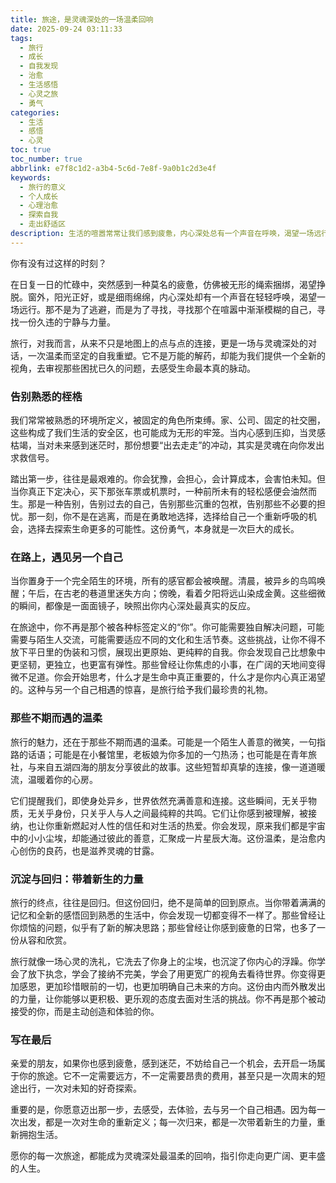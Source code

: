 ```yaml
---
title: 旅途，是灵魂深处的一场温柔回响
date: 2025-09-24 03:11:33
tags:
  - 旅行
  - 成长
  - 自我发现
  - 治愈
  - 生活感悟
  - 心灵之旅
  - 勇气
categories:
  - 生活
  - 感悟
  - 心灵
toc: true
toc_number: true
abbrlink: e7f8c1d2-a3b4-5c6d-7e8f-9a0b1c2d3e4f
keywords:
  - 旅行的意义
  - 个人成长
  - 心理治愈
  - 探索自我
  - 走出舒适区
description: 生活的喧嚣常常让我们感到疲惫，内心深处总有一个声音在呼唤，渴望一场远行。旅行，不仅仅是身体的位移，更是一场灵魂的洗礼，一次与内心深处最真实的自己相遇的温柔回响。它教会我们放下、接纳、勇敢，最终带着全新的视角和力量，重新拥抱生活。
---
```


你有没有过这样的时刻？
 
在日复一日的忙碌中，突然感到一种莫名的疲惫，仿佛被无形的绳索捆绑，渴望挣脱。窗外，阳光正好，或是细雨绵绵，内心深处却有一个声音在轻轻呼唤，渴望一场远行。那不是为了逃避，而是为了寻找，寻找那个在喧嚣中渐渐模糊的自己，寻找一份久违的宁静与力量。

旅行，对我而言，从来不只是地图上的点与点的连接，更是一场与灵魂深处的对话，一次温柔而坚定的自我重塑。它不是万能的解药，却能为我们提供一个全新的视角，去审视那些困扰已久的问题，去感受生命最本真的脉动。

### 告别熟悉的桎梏

我们常常被熟悉的环境所定义，被固定的角色所束缚。家、公司、固定的社交圈，这些构成了我们生活的安全区，也可能成为无形的牢笼。当内心感到压抑，当灵感枯竭，当对未来感到迷茫时，那份想要“出去走走”的冲动，其实是灵魂在向你发出求救信号。

踏出第一步，往往是最艰难的。你会犹豫，会担心，会计算成本，会害怕未知。但当你真正下定决心，买下那张车票或机票时，一种前所未有的轻松感便会油然而生。那是一种告别，告别过去的自己，告别那些沉重的包袱，告别那些不必要的担忧。那一刻，你不是在逃离，而是在勇敢地选择，选择给自己一个重新呼吸的机会，选择去探索生命更多的可能性。这份勇气，本身就是一次巨大的成长。

### 在路上，遇见另一个自己

当你置身于一个完全陌生的环境，所有的感官都会被唤醒。清晨，被异乡的鸟鸣唤醒；午后，在古老的巷道里迷失方向；傍晚，看着夕阳将远山染成金黄。这些细微的瞬间，都像是一面面镜子，映照出你内心深处最真实的反应。

在旅途中，你不再是那个被各种标签定义的“你”。你可能需要独自解决问题，可能需要与陌生人交流，可能需要适应不同的文化和生活节奏。这些挑战，让你不得不放下平日里的伪装和习惯，展现出更原始、更纯粹的自我。你会发现自己比想象中更坚韧，更独立，也更富有弹性。那些曾经让你焦虑的小事，在广阔的天地间变得微不足道。你会开始思考，什么才是生命中真正重要的，什么才是你内心真正渴望的。这种与另一个自己相遇的惊喜，是旅行给予我们最珍贵的礼物。

### 那些不期而遇的温柔

旅行的魅力，还在于那些不期而遇的温柔。可能是一个陌生人善意的微笑，一句指路的话语；可能是在小餐馆里，老板娘为你多加的一勺热汤；也可能是在青年旅社，与来自五湖四海的朋友分享彼此的故事。这些短暂却真挚的连接，像一道道暖流，温暖着你的心房。

它们提醒我们，即使身处异乡，世界依然充满善意和连接。这些瞬间，无关乎物质，无关乎身份，只关乎人与人之间最纯粹的共鸣。它们让你感到被理解，被接纳，也让你重新燃起对人性的信任和对生活的热爱。你会发现，原来我们都是宇宙中的小小尘埃，却能通过彼此的善意，汇聚成一片星辰大海。这份温柔，是治愈内心创伤的良药，也是滋养灵魂的甘露。

### 沉淀与回归：带着新生的力量

旅行的终点，往往是回归。但这份回归，绝不是简单的回到原点。当你带着满满的记忆和全新的感悟回到熟悉的生活中，你会发现一切都变得不一样了。那些曾经让你烦恼的问题，似乎有了新的解决思路；那些曾经让你感到疲惫的日常，也多了一份从容和欣赏。

旅行就像一场心灵的洗礼，它洗去了你身上的尘埃，也沉淀了你内心的浮躁。你学会了放下执念，学会了接纳不完美，学会了用更宽广的视角去看待世界。你变得更加感恩，更加珍惜眼前的一切，也更加明确自己未来的方向。这份由内而外散发出的力量，让你能够以更积极、更乐观的态度去面对生活的挑战。你不再是那个被动接受的你，而是主动创造和体验的你。

### 写在最后

亲爱的朋友，如果你也感到疲惫，感到迷茫，不妨给自己一个机会，去开启一场属于你的旅途。它不一定需要远方，不一定需要昂贵的费用，甚至只是一次周末的短途出行，一次对未知的好奇探索。

重要的是，你愿意迈出那一步，去感受，去体验，去与另一个自己相遇。因为每一次出发，都是一次对生命的重新定义；每一次归来，都是一次带着新生的力量，重新拥抱生活。

愿你的每一次旅途，都能成为灵魂深处最温柔的回响，指引你走向更广阔、更丰盛的人生。